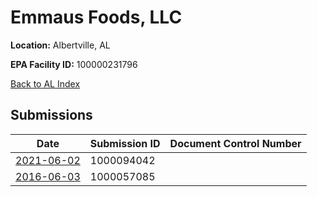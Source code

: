 # Emmaus Foods, LLC

**Location:** Albertville, AL

**EPA Facility ID:** 100000231796

[Back to AL Index](../../index.md)

## Submissions

| Date | Submission ID | Document Control Number |
|------|--------------|-------------------------|
| [2021-06-02](submissions/1000094042.md) | 1000094042 |  |
| [2016-06-03](submissions/1000057085.md) | 1000057085 |  |
